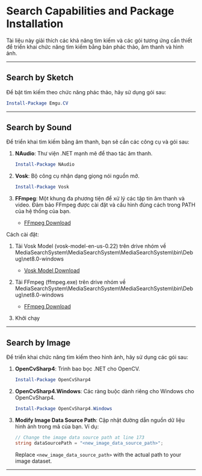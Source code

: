 # Search Capabilities and Package Installation

Tài liệu này giải thích các khả năng tìm kiếm và các gói tương ứng cần thiết để triển khai chức năng tìm kiếm bằng bản phác thảo, âm thanh và hình ảnh.

---

## Search by Sketch
Để bật tìm kiếm theo chức năng phác thảo, hãy sử dụng gói sau:

```powershell
Install-Package Emgu.CV
```

---

## Search by Sound
Để triển khai tìm kiếm bằng âm thanh, bạn sẽ cần các công cụ và gói sau:

1. **NAudio**: Thư viện .NET mạnh mẽ để thao tác âm thanh.

   ```powershell
   Install-Package NAudio
   ```

2. **Vosk**: Bộ công cụ nhận dạng giọng nói nguồn mở.

   ```powershell
   Install-Package Vosk
   ```

3. **FFmpeg**: Một khung đa phương tiện để xử lý các tập tin âm thanh và video. Đảm bảo FFmpeg được cài đặt và cấu hình đúng cách trong PATH của hệ thống của bạn.

   - [FFmpeg Download](https://ffmpeg.org/download.html)

Cách cài đặt:

1. Tải Vosk Model (vosk-model-en-us-0.22) trên drive nhóm về MediaSearchSystem\MediaSearchSystem\MediaSearchSystem\bin\Debug\net8.0-windows

   - [Vosk Model Download](https://drive.google.com/drive/folders/1v1DTGt0KOXyxh6Wgaq5cG7jZJhXkpTgG)
  
2. Tải FFmpeg (ffmpeg.exe) trên drive nhóm về MediaSearchSystem\MediaSearchSystem\MediaSearchSystem\bin\Debug\net8.0-windows

   - [FFmpeg Download](https://drive.google.com/drive/folders/1v1DTGt0KOXyxh6Wgaq5cG7jZJhXkpTgG)
  
3. Khởi chạy

---

## Search by Image
Để triển khai chức năng tìm kiếm theo hình ảnh, hãy sử dụng các gói sau:

1. **OpenCvSharp4**: Trình bao bọc .NET cho OpenCV.

   ```powershell
   Install-Package OpenCvSharp4
   ```

2. **OpenCvSharp4.Windows**: Các ràng buộc dành riêng cho Windows cho OpenCvSharp4.

   ```powershell
   Install-Package OpenCvSharp4.Windows
   ```

3. **Modify Image Data Source Path**: Cập nhật đường dẫn nguồn dữ liệu hình ảnh trong mã của bạn. Ví dụ:

   ```csharp
   // Change the image data source path at line 173
   string dataSourcePath = "<new_image_data_source_path>";
   ```

   Replace `<new_image_data_source_path>` with the actual path to your image dataset.

---
